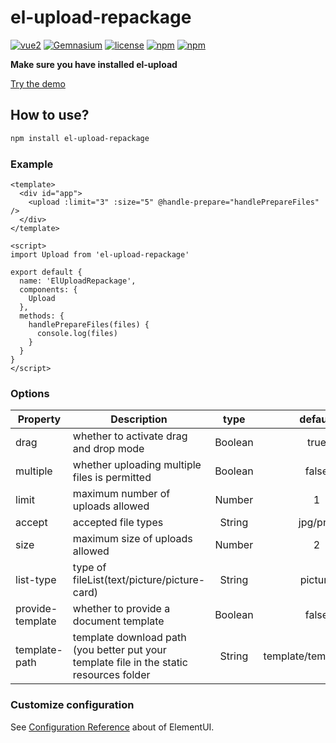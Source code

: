 # el-upload-repackage
 [![vue2](https://img.shields.io/badge/vue-2.x-brightgreen.svg)](https://vuejs.org/)
 [![Gemnasium](https://img.shields.io/gemnasium/mathiasbynens/he.svg)](https://github.com/mamba-in/el-upload-repackage)
 [![license](https://img.shields.io/github/license/mashape/apistatus.svg)](https://github.com/mamba-in/el-upload-repackage)
 [![npm](https://img.shields.io/npm/v/el-upload-repackage.svg)](https://www.npmjs.com/package/el-upload-repackage)
 [![npm](https://img.shields.io/npm/dm/el-upload-repackage.svg)](https://npmcharts.com/compare/el-upload-repackage)

**Make sure you have installed el-upload**

[Try the demo](https://mamba-in.github.io/el-upload-repackage/)

## How to use?
``` bash
npm install el-upload-repackage
```

### Example
``` vue
<template>
  <div id="app">
    <upload :limit="3" :size="5" @handle-prepare="handlePrepareFiles" />
  </div>
</template>

<script>
import Upload from 'el-upload-repackage'

export default {
  name: 'ElUploadRepackage',
  components: {
    Upload
  },
  methods: {
    handlePrepareFiles(files) {
      console.log(files)
    }
  }
}
</script>
```

### Options
|    Property    |    Description   |   type   |	default	|
| -----------------  | ---------------- | :--------: | :----------: |
| drag       | whether to activate drag and drop mode |Boolean| true |
| multiple   | whether uploading multiple files is permitted |Boolean | false |
| limit      | maximum number of uploads allowed | Number | 1 |
| accept     | accepted file types | String | jpg/png |
| size       | maximum size of uploads allowed | Number | 2 |
| list-type  | type of fileList(text/picture/picture-card) | String | picture |
| provide-template | whether to provide a document template | Boolean | false |
| template-path | template download path (you better put your template file in the static resources folder | String | template/template.xlsx |


### Customize configuration
See [Configuration Reference](https://element.eleme.cn/#/en-US/component/upload) about of ElementUI.
